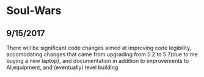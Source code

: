 
# Soul-Wars

9/15/2017
---------
There will be significant code changes aimed at improving code legibility, accomodating changes that came from upgrading from 5.2 to 5.7(due to me buying a new laptop), and documentation in addition to improvements to AI,equipment, and (eventually) level building
